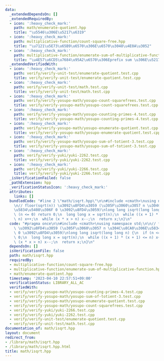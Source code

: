 ```yaml
---
data:
  _extendedDependsOn: []
  _extendedRequiredBy:
  - icon: ':heavy_check_mark:'
    path: math/enumerate-quotient.hpp
    title: "\u5546\u306E\u5217\u6319"
  - icon: ':heavy_check_mark:'
    path: multiplicative-function/count-square-free.hpp
    title: "\u7121\u5E73\u65B9\u6570\u306E\u6570\u3048\u4E0A\u3052"
  - icon: ':heavy_check_mark:'
    path: multiplicative-function/enumerate-sum-of-multiplicative-function.hpp
    title: "\u4E57\u6CD5\u7684\u95A2\u6570\u306Eprefix sum \u306E\u5217\u6319"
  _extendedVerifiedWith:
  - icon: ':heavy_check_mark:'
    path: verify/verify-unit-test/enumerate-quotient.test.cpp
    title: verify/verify-unit-test/enumerate-quotient.test.cpp
  - icon: ':heavy_check_mark:'
    path: verify/verify-unit-test/math.test.cpp
    title: verify/verify-unit-test/math.test.cpp
  - icon: ':heavy_check_mark:'
    path: verify/verify-yosupo-math/yosupo-count-squarefrees.test.cpp
    title: verify/verify-yosupo-math/yosupo-count-squarefrees.test.cpp
  - icon: ':heavy_check_mark:'
    path: verify/verify-yosupo-math/yosupo-counting-primes-4.test.cpp
    title: verify/verify-yosupo-math/yosupo-counting-primes-4.test.cpp
  - icon: ':heavy_check_mark:'
    path: verify/verify-yosupo-math/yosupo-enumerate-quotient.test.cpp
    title: verify/verify-yosupo-math/yosupo-enumerate-quotient.test.cpp
  - icon: ':heavy_check_mark:'
    path: verify/verify-yosupo-math/yosupo-sum-of-totient-3.test.cpp
    title: verify/verify-yosupo-math/yosupo-sum-of-totient-3.test.cpp
  - icon: ':heavy_check_mark:'
    path: verify/verify-yuki/yuki-2262.test.cpp
    title: verify/verify-yuki/yuki-2262.test.cpp
  - icon: ':heavy_check_mark:'
    path: verify/verify-yuki/yuki-2266.test.cpp
    title: verify/verify-yuki/yuki-2266.test.cpp
  _isVerificationFailed: false
  _pathExtension: hpp
  _verificationStatusIcon: ':heavy_check_mark:'
  attributes:
    links: []
  bundledCode: "#line 2 \"math/isqrt.hpp\"\n\n#include <cmath>\nusing namespace std;\n\
    \n// floor(sqrt(n)) \u3092\u8FD4\u3059 (\u305F\u3060\u3057 n \u304C\u8CA0\u306E\
    \u5834\u5408\u306F 0 \u3092\u8FD4\u3059)\nlong long isqrt(long long n) {\n  if\
    \ (n <= 0) return 0;\n  long long x = sqrt(n);\n  while ((x + 1) * (x + 1) <=\
    \ n) x++;\n  while (x * x > n) x--;\n  return x;\n}\n"
  code: "#pragma once\n\n#include <cmath>\nusing namespace std;\n\n// floor(sqrt(n))\
    \ \u3092\u8FD4\u3059 (\u305F\u3060\u3057 n \u304C\u8CA0\u306E\u5834\u5408\u306F\
    \ 0 \u3092\u8FD4\u3059)\nlong long isqrt(long long n) {\n  if (n <= 0) return\
    \ 0;\n  long long x = sqrt(n);\n  while ((x + 1) * (x + 1) <= n) x++;\n  while\
    \ (x * x > n) x--;\n  return x;\n}\n"
  dependsOn: []
  isVerificationFile: false
  path: math/isqrt.hpp
  requiredBy:
  - multiplicative-function/count-square-free.hpp
  - multiplicative-function/enumerate-sum-of-multiplicative-function.hpp
  - math/enumerate-quotient.hpp
  timestamp: '2023-04-10 22:57:51+09:00'
  verificationStatus: LIBRARY_ALL_AC
  verifiedWith:
  - verify/verify-yosupo-math/yosupo-counting-primes-4.test.cpp
  - verify/verify-yosupo-math/yosupo-sum-of-totient-3.test.cpp
  - verify/verify-yosupo-math/yosupo-enumerate-quotient.test.cpp
  - verify/verify-yosupo-math/yosupo-count-squarefrees.test.cpp
  - verify/verify-yuki/yuki-2266.test.cpp
  - verify/verify-yuki/yuki-2262.test.cpp
  - verify/verify-unit-test/enumerate-quotient.test.cpp
  - verify/verify-unit-test/math.test.cpp
documentation_of: math/isqrt.hpp
layout: document
redirect_from:
- /library/math/isqrt.hpp
- /library/math/isqrt.hpp.html
title: math/isqrt.hpp
---
```

